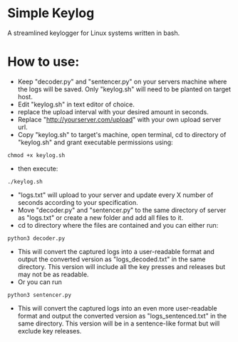 # Simple Keylog
A streamlined keylogger for Linux systems written in bash.

# How to use: 

- Keep "decoder.py" and "sentencer.py" on your servers machine where the logs will be saved. Only "keylog.sh" will need to be planted on target host. 
- Edit "keylog.sh" in text editor of choice. 
- replace the upload interval with your desired amount in seconds. 
- Replace "http://yourserver.com/upload" with your own upload server url.
- Copy "keylog.sh" to target's machine, open terminal, cd to directory of "keylog.sh" and grant executable permissions using:
```
chmod +x keylog.sh
```
- then execute:
```
./keylog.sh
```
- "logs.txt" will upload to your server and update every X number of seconds according to your specification.
- Move "decoder.py" and "sentencer.py" to the same directory of server as "logs.txt" or create a new folder and add all files to it.
- cd to directory where the files are contained and you can either run:
```
python3 decoder.py 
```
- This will convert the captured logs into a user-readable format and output the converted version as "logs_decoded.txt" in the same directory. This version will include all the key presses and releases but may not be as readable.
- Or you can run
```
python3 sentencer.py
```
- This will convert the captured logs into an even more user-readable format and output the converted version as "logs_sentenced.txt" in the same directory. This version will be in a sentence-like format but will exclude key releases.
  
